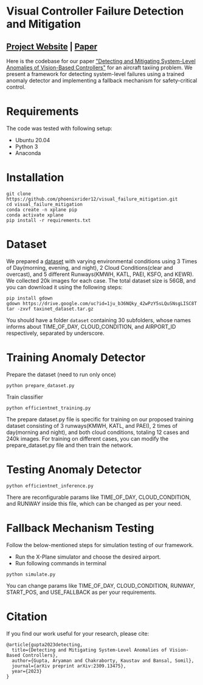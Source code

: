 # Visual Controller Failure Detection and Mitigation

## [Project Website](https://phoenixrider12.github.io/failure_mitigation) | [Paper](https://arxiv.org/pdf/2309.13475.pdf)

Here is the codebase for our paper ["Detecting and Mitigating System-Level Anomalies of Vision-Based Controllers"](https://arxiv.org/pdf/2309.13475.pdf) for an aircraft taxiing problem. We present a framework for detecting system-level failures using a trained anomaly detector and implementing a fallback mechanism for safety-critical control.

# Requirements
The code was tested with following setup:
- Ubuntu 20.04
- Python 3
- Anaconda

# Installation
```
git clone https://github.com/phoenixrider12/visual_failure_mitigation.git
cd visual_failure_mitigation
conda create -n xplane pip
conda activate xplane
pip install -r requirements.txt
```

# Dataset
We prepared a [dataset](https://drive.google.com/file/d/1ju_b36NQky_42wPzY5sLQuSNsgLISC8T/view) with varying environmental conditions using 3 Times of Day(morning, evening, and night), 2 Cloud Conditions(clear and overcast), and 5 different Runways(KMWH, KATL, PAEI, KSFO, and KEWR). We collected 20k images for each case. The total dataset size is 56GB, and you can download it using the following steps:
```
pip install gdown
gdown https://drive.google.com/uc?id=1ju_b36NQky_42wPzY5sLQuSNsgLISC8T
tar -zxvf taxinet_dataset.tar.gz
```
You should have a folder ```dataset``` containing 30 subfolders, whose names informs about TIME_OF_DAY, CLOUD_CONDITION, and AIRPORT_ID respectively, separated by underscore.

# Training Anomaly Detector

Prepare the dataset (need to run only once)
```
python prepare_dataset.py
```
Train classifier
```
python efficientnet_training.py
```
The prepare dataset.py file is specific for training on our proposed training dataset consisting of 3 runways(KMWH, KATL, and PAEI), 2 times of day(morning and night), and both cloud conditions, totaling 12 cases and 240k images. For training on different cases, you can modify the prepare_dataset.py file and then train the network.

# Testing Anomaly Detector
```
python efficientnet_inference.py
```
There are reconfigurable params like TIME_OF_DAY, CLOUD_CONDITION, and RUNWAY inside this file, which can be changed as per your need.

# Fallback Mechanism Testing
Follow the below-mentioned steps for simulation testing of our framework.
- Run the X-Plane simulator and choose the desired airport.
- Run following commands in terminal
```
python simulate.py
```
You can change params like TIME_OF_DAY, CLOUD_CONDITION, RUNWAY, START_POS, and USE_FALLBACK as per your requirements.

# Citation
If you find our work useful for your research, please cite:
```
@article{gupta2023detecting,
  title={Detecting and Mitigating System-Level Anomalies of Vision-Based Controllers},
  author={Gupta, Aryaman and Chakraborty, Kaustav and Bansal, Somil},
  journal={arXiv preprint arXiv:2309.13475},
  year={2023}
}
```
